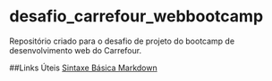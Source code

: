 # desafio_carrefour_webbootcamp
Repositório criado para o desafio de projeto do bootcamp de desenvolvimento web do Carrefour.

##Links Úteis
[Sintaxe Básica Markdown](https://www.markdownguide.org/basic-syntax)
